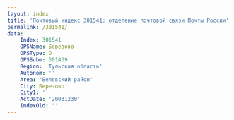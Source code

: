 ```yaml
---
layout: index
title: 'Почтовый индекс 301541: отделение почтовой связи Почты России'
permalink: /301541/
data:
    Index: 301541
    OPSName: Березово
    OPSType: О
    OPSSubm: 301439
    Region: 'Тульская область'
    Autonom: ''
    Area: 'Белевский район'
    City: Березово
    City1: ''
    ActDate: '20031230'
    IndexOld: ''
---
```

